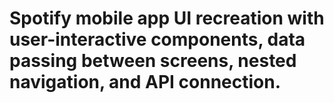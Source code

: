 # Spotify mobile app UI recreation with user-interactive components, data passing between screens, nested navigation, and API connection.
